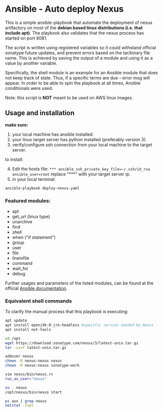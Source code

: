 # Ansible - Auto deploy Nexus

This is a simple ansible-playbook that automate the deployment of nexus artifactory on most of the **debian based linux distributions (i.e. that include apt)**. The playbook also validates that the nexus process has started on port 8081. 

The script is written using registered variables so it could withstand official sonatype future updates, and prevent errors based on the tar/binary file name. This is achieved by saving the output of a module and using it as a value by another variable. 

Specifically, the shell module is an example for an Ansible module that does not keep track of state. Thus, if a specific terms are due - error msg will appear. In order to be able to spin the playbook at all times, Ansible conditionals were used.

Note: this script is **NOT** meant to be used on AWS linux images.

## Usage and installation 

**make sure:**
1. your local machine has ansible installed. 
2. your linux target server has python installed (preferably version 3).
3. verify/configure ssh connection from your local machine to the target server.

to install:

4. Edit the hosts file:
`*** ansible_ssh_private_key_file=~/.ssh/id_rsa ansible_user=root` replace "***" with your target server ip.
5. in your local terminal:
```bash
ansible-playbook deploy-nexus.yaml
```

### Featured modules:

- apt
- get_url (linux type)
- unarchive
- find
- shell
- when ("if statement")
- group
- user
- file
- lineinfile
- command
- wait_for
- debug

Further usages and parameters of the listed modules, can be found at the official [Ansible documentation](https://docs.ansible.com/ansible/latest/collections/ansible/builtin/).

### Equivalent shell commands

To clarify the manual process that this playbook is executing:
```bash
apt update
apt install openjdk-8-jre-headless #specific version needed by Nexus
apt install net-tools

cd /opt
wget https://download.sonatype.com/nexus/3/latest-unix.tar.gz
tar -zxvf latest-unix.tar.gz

adduser nexus
chown -R nexus:nexus nexus 
chown -R nexus:nexus sonatype-work

vim nexus/bin/nexus.rc
run_as_user="nexus"

su - nexus
/opt/nexus/bin/nexus start

ps aux | grep nexus
netstat -lnpt
```
